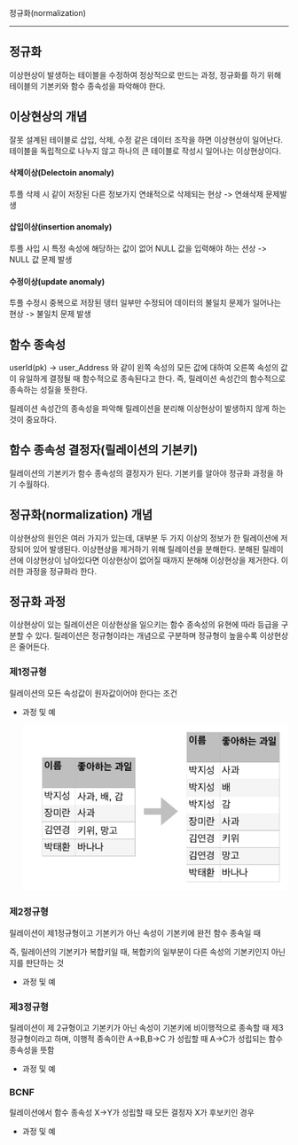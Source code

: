 정규화(normalization)

---

## 정규화

이상현상이 발생하는 테이블을 수정하여 정상적으로 만드는 과정, 정규화를 하기 위해 테이블의 기본키와 함수 종속성을 파악해야 한다.

## 이상현상의 개념

잘못 설계된 테이블로 삽입, 삭제, 수정 같은 데이터 조작을 하면 이상현상이 일어난다. 테이블을 독립적으로 나누지 않고 하나의 큰 테이블로 작성시 일어나는 이상현상이다.

#### 삭제이상(Delectoin anomaly)

투플 삭제 시 같이 저장된 다른 정보가지 연쇄적으로 삭제되는 현상 -> 연쇄삭제 문제발생

#### 삽입이상(insertion anomaly)

투플 사입 시 특정 속성에 해당하는 값이 없어 NULL 값을 입력해야 하는 션상 -> NULL 값 문제 발생

#### 수정이상(update anomaly)

투플 수정시 중복으로 저장된 뎅터 일부만 수정되어 데이터의 불일치 문제가 일어나는 현상 -> 불일치 문제 발생



## 함수 종속성

userId(pk) -> user_Address 와 같이 왼쪽 속성의 모든 값에 대하여 오른쪽 속성의 값이 유일하게 결정될 때 함수적으로 종속된다고 한다. 즉, 릴레이션 속성간의  함수적으로 종속하는 성질을 뜻한다.

릴레이션 속성간의 종속성을 파악해 릴레이션을 분리해 이상현상이 발생하지 않게 하는것이 중요하다.



## 함수 종속성 결정자(릴레이션의 기본키)

릴레이션의 기본키가 함수 종속성의 결정자가 된다. 기본키를 알아야 정규화 과정을 하기 수월하다.



## 정규화(normalization) 개념

이상현상의 원인은 여러 가지가 있는데, 대부분 두 가지 이상의 정보가 한 릴레이션에 저장되어 있어 발생된다. 이상현상을 제거하기 위해 릴레이션을 분해한다. 분해된 릴레이션에 이상현상이 남아있다면 이상현상이 없어질 때까지 분해해 이상현상을 제거한다. 이러한 과정을 정규화라 한다.



## 정규화 과정

이상현상이 있는 릴레이션은 이상현상을 일으키는 함수 종속성의 유현에 따라 등급을 구분할 수 있다. 릴레이션은 정규형이라는 개념으로 구분하며 정규형이 높을수록 이상현상은 줄어든다.

### 제1정규형

릴레이션의 모든 속성값이 원자값이어야 한다는 조건

- 과정 및 예

	<img src="../images/image-20211107155925891.png" alt="image-20211107155925891" style="zoom:50%;" />

### 제2정규형

릴레이션이 제1정규형이고 기본키가 아닌 속성이 기본키에 완전 함수 종속일 때

즉, 릴레이션의 기본키가 복합키일 때, 복합키의 일부분이 다른 속성의 기본키인지 아닌지를 판단하는 것

- 과정 및 예

### 제3정규형

릴레이션이 제 2규형이고 기본키가 아닌 속성이 기본키에 비이행적으로 종속할 때 제3정규형이라고 하며, 이행적 종속이란 A->B,B->C 가 성립할 때 A->C가 성립되는 함수 종속성을 뜻함

- 과정 및 예

### BCNF

릴레이션에서 함수 종속성 X->Y가 성립할 때 모든 결정자 X가 후보키인 경우

- 과정 및 예

